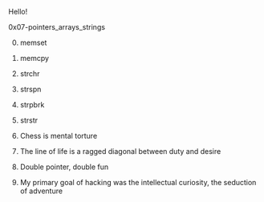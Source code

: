 Hello!

0x07-pointers_arrays_strings

0. memset

1. memcpy

2. strchr

3. strspn

4. strpbrk

5. strstr

6. Chess is mental torture

7. The line of life is a ragged diagonal between duty and desire

8. Double pointer, double fun

9. My primary goal of hacking was the intellectual curiosity, the seduction of adventure

